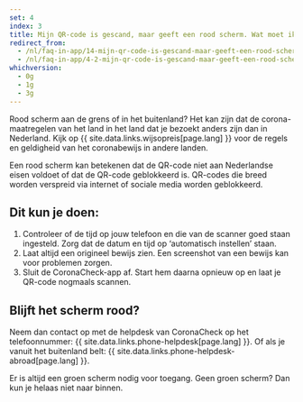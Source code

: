 ```yaml
---
set: 4
index: 3
title: Mijn QR-code is gescand, maar geeft een rood scherm. Wat moet ik doen?
redirect_from: 
  - /nl/faq-in-app/14-mijn-qr-code-is-gescand-maar-geeft-een-rood-scherm-wat-moet-ik-doen
  - /nl/faq-in-app/4-2-mijn-qr-code-is-gescand-maar-geeft-een-rood-scherm-wat-moet-ik-doen
whichversion:
  - 0g
  - 1g
  - 3g
---
```

Rood scherm aan de grens of in het buitenland? Het kan zijn dat de corona-maatregelen van het land in het land dat je bezoekt anders zijn dan in Nederland. Kijk op {{ site.data.links.wijsopreis[page.lang] }} voor de regels en geldigheid van het coronabewijs in andere landen.

Een rood scherm kan betekenen dat de QR-code niet aan Nederlandse eisen voldoet of dat de QR-code geblokkeerd is. QR-codes die breed worden verspreid via internet of sociale media worden geblokkeerd.

## Dit kun je doen:

1. Controleer of de tijd op jouw telefoon en die van de scanner goed staan ingesteld. Zorg dat de datum en tijd op ‘automatisch instellen’ staan.
2. Laat altijd een origineel bewijs zien. Een screenshot van een bewijs kan voor problemen zorgen.
3. Sluit de CoronaCheck-app af. Start hem daarna opnieuw op en laat je QR-code nogmaals scannen.

## Blijft het scherm rood?

Neem dan contact op met de helpdesk van CoronaCheck op het telefoonnummer: {{ site.data.links.phone-helpdesk[page.lang] }}. Of als je vanuit het buitenland belt: {{ site.data.links.phone-helpdesk-abroad[page.lang] }}.

Er is altijd een groen scherm nodig voor toegang. Geen groen scherm? Dan kun je helaas niet naar binnen.
